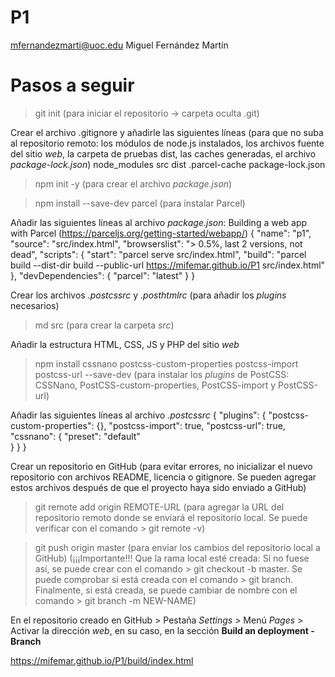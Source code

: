 # P1

mfernandezmarti@uoc.edu
Miguel Fernández Martín

# Pasos a seguir

> git init (para iniciar el repositorio -> carpeta oculta .git)

Crear el archivo .gitignore y añadirle las siguientes líneas (para que no suba al repositorio remoto: los módulos de node.js instalados, los archivos fuente del sitio *web*, la carpeta de pruebas dist, las caches generadas, el archivo *package-lock.json*)
    node_modules
    src
    dist
    .parcel-cache
    package-lock.json

> npm init -y (para crear el archivo *package.json*)

> npm install --save-dev parcel (para instalar Parcel)

Añadir las siguientes líneas al archivo *package.json*: Building a web app with Parcel (https://parceljs.org/getting-started/webapp/)
    {
        "name": "p1",
        "source": "src/index.html",
        "browserslist": "> 0.5%, last 2 versions, not dead",
        "scripts": {
            "start": "parcel serve src/index.html",
            "build": "parcel build --dist-dir build --public-url https://mifemar.github.io/P1 src/index.html"
        },
        "devDependencies": {
            "parcel": "latest"
        }
    }

Crear los archivos *.postcssrc* y *.posthtmlrc* (para añadir los *plugins* necesarios)

> md src (para crear la carpeta *src*)

Añadir la estructura HTML, CSS, JS y PHP del sitio *web*

> npm install cssnano postcss-custom-properties postcss-import postcss-url --save-dev (para instalar los *plugins* de PostCSS: CSSNano, PostCSS-custom-properties, PostCSS-import y PostCSS-url)

Añadir las siguientes líneas al archivo *.postcssrc*
    {
        "plugins": {
            "postcss-custom-properties": {},
            "postcss-import": true,
            "postcss-url": true,
            "cssnano": {
                "preset": "default"   
            }
        }
    }

Crear un repositorio en GitHub (para evitar errores, no inicializar el nuevo repositorio con archivos README, licencia o gitignore. Se pueden agregar estos archivos después de que el proyecto haya sido enviado a GitHub)

> git remote add origin REMOTE-URL (para agregar la URL del repositorio remoto donde se enviará el repositorio local. Se puede verificar con el comando > git remote -v)

> git push origin master (para enviar los cambios del repositorio local a GitHub) (¡¡¡Importante!!! Que la rama local esté creada: Si no fuese así, se puede crear con el comando > git checkout -b master. Se puede comprobar si está creada con el comando > git branch. Finalmente, si está creada, se puede cambiar de nombre con el comando > git branch -m NEW-NAME)

En el repositorio creado en GitHub > Pestaña *Settings* > Menú *Pages* > Activar la dirección *web*, en su caso, en la sección **Build an deployment - Branch**

https://mifemar.github.io/P1/build/index.html
